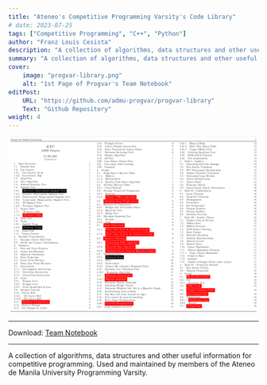 ```yaml
---
title: "Ateneo's Competitive Programming Varsity's Code Library"
# date: 2023-07-25
tags: ["Competitive Programming", "C++", "Python"]
author: "Franz Louis Cesista"
description: "A collection of algorithms, data structures and other useful information for competitive programming. Used and maintained by members of the Ateneo de Manila University Programming Varsity."
summary: "A collection of algorithms, data structures and other useful information for competitive programming. Used and maintained by members of the Ateneo de Manila University Programming Varsity."
cover:
    image: "progvar-library.png"
    alt: "1st Page of Progvar's Team Notebook"
editPost:
    URL: "https://github.com/admu-progvar/progvar-library"
    Text: "Github Repository"
weight: 4
---
```


![1st Page of Progvar's Team Notebook](progvar-library.png)

---

Download: [Team Notebook](notebook.pdf)

---

A collection of algorithms, data structures and other useful information for competitive programming. Used and maintained by members of the Ateneo de Manila University Programming Varsity.

